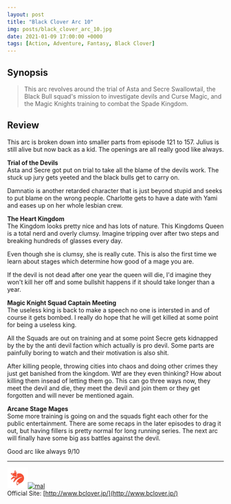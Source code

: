 ```yaml
---
layout: post
title: "Black Clover Arc 10"
img: posts/black_clover_arc_10.jpg 
date: 2021-01-09 17:00:00 +0000
tags: [Action, Adventure, Fantasy, Black Clover]
---
```


## Synopsis
>This arc revolves around the trial of Asta and Secre Swallowtail, the Black Bull squad's mission to investigate devils and Curse Magic, and the Magic Knights training to combat the Spade Kingdom.

## Review
This arc is broken down into smaller parts from episode 121 to 157. Julius is still alive but now back as a kid. The openings are all really good like always.

**Trial of the Devils**  
Asta and Secre got put on trial to take all the blame of the devils work. The stuck up jury gets yeeted and the black bulls get to carry on. 

Damnatio is another retarded character that is just beyond stupid and seeks to put blame on the wrong people. Charlotte gets to have a date with Yami and eases up on her whole lesbian crew.

**The Heart Kingdom**  
The Kingdom looks pretty nice and has lots of nature. This Kingdoms Queen is a total nerd and overly clumsy. Imagine tripping over after two steps and breaking hundreds of glasses every day.

Even though she is clumsy, she is really cute. This is also the first time we learn about stages which determine how good of a mage you are. 

If the devil is not dead after one year the queen will die, I'd imagine they won't kill her off and some bullshit happens if it should take longer than a year.

**Magic Knight Squad Captain Meeting**  
The useless king is back to make a speech no one is intersted in and of course it gets bombed. I really do hope that he will get killed at some point for being a useless king.

All the Squads are out on training and at some point Secre gets kidnapped by the by the anti devil faction which actually is pro devil. Some parts are painfully boring to watch and their motivation is also shit.

After killing people, throwing cities into chaos and doing other crimes they just get banished from the kingdom. Wtf are they even thinking? How about killing them insead of letting them go. This can go three ways now, they meet the devil and die, they meet the devil and join them or they get forgotten and will never be mentioned again.

**Arcane Stage Mages**  
Some more training is going on and the squads fight each other for the public entertainment. There are some recaps in the later episodes to drag it out, but having fillers is pretty normal for long running series. The next arc will finally have some big ass battles against the devil.
  
Good arc like always 9/10

---

[![kitsu](..\assets\img\kitsu.png)](https://kitsu.io/anime/black-clover-tv)[![mal](..\assets\img\mal.ico)](https://myanimelist.net/anime/34572/Black_Clover)  
Official Site: [http://www.bclover.jp/](http://www.bclover.jp/)  